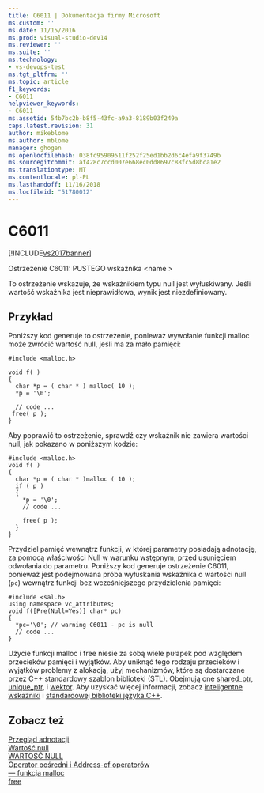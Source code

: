 ```yaml
---
title: C6011 | Dokumentacja firmy Microsoft
ms.custom: ''
ms.date: 11/15/2016
ms.prod: visual-studio-dev14
ms.reviewer: ''
ms.suite: ''
ms.technology:
- vs-devops-test
ms.tgt_pltfrm: ''
ms.topic: article
f1_keywords:
- C6011
helpviewer_keywords:
- C6011
ms.assetid: 54b7bc2b-b8f5-43fc-a9a3-8189b03f249a
caps.latest.revision: 31
author: mikeblome
ms.author: mblome
manager: ghogen
ms.openlocfilehash: 038fc95909511f252f25ed1bb2d6c4efa9f3749b
ms.sourcegitcommit: af428c7ccd007e668ec0dd8697c88fc5d8bca1e2
ms.translationtype: MT
ms.contentlocale: pl-PL
ms.lasthandoff: 11/16/2018
ms.locfileid: "51780012"
---
```

# <a name="c6011"></a>C6011
[!INCLUDE[vs2017banner](../includes/vs2017banner.md)]

Ostrzeżenie C6011: PUSTEGO wskaźnika \<name >  
  
 To ostrzeżenie wskazuje, że wskaźnikiem typu null jest wyłuskiwany. Jeśli wartość wskaźnika jest nieprawidłowa, wynik jest niezdefiniowany.  
  
## <a name="example"></a>Przykład  
 Poniższy kod generuje to ostrzeżenie, ponieważ wywołanie funkcji malloc może zwrócić wartość null, jeśli ma za mało pamięci:  
  
```  
#include <malloc.h>  
  
void f( )  
{   
  char *p = ( char * ) malloc( 10 );  
  *p = '\0';  
  
  // code ...  
 free( p );  
}  
```  
  
 Aby poprawić to ostrzeżenie, sprawdź czy wskaźnik nie zawiera wartości null, jak pokazano w poniższym kodzie:  
  
```  
#include <malloc.h>  
void f( )  
{  
  char *p = ( char * )malloc ( 10 );  
  if ( p )   
  {  
    *p = '\0';  
    // code ...  
  
    free( p );  
  }  
}  
```  
  
 Przydziel pamięć wewnątrz funkcji, w której parametry posiadają adnotację, za pomocą właściwości Null w warunku wstępnym, przed usunięciem odwołania do parametru. Poniższy kod generuje ostrzeżenie C6011, ponieważ jest podejmowana próba wyłuskania wskaźnika o wartości null (`pc`) wewnątrz funkcji bez wcześniejszego przydzielenia pamięci:  
  
```  
#include <sal.h>  
using namespace vc_attributes;  
void f([Pre(Null=Yes)] char* pc)  
{  
  *pc='\0'; // warning C6011 - pc is null  
  // code ...  
}  
```  
  
 Użycie funkcji malloc i free niesie za sobą wiele pułapek pod względem przecieków pamięci i wyjątków. Aby uniknąć tego rodzaju przecieków i wyjątków problemy z alokacją, użyj mechanizmów, które są dostarczane przez C++ standardowy szablon biblioteki (STL). Obejmują one [shared_ptr](http://msdn.microsoft.com/library/1469fc51-c658-43f1-886c-f4530dd84860), [unique_ptr](http://msdn.microsoft.com/library/acdf046b-831e-4a4a-83aa-6d4ee467db9a), i [wektor](http://msdn.microsoft.com/library/c1431ad8-c0b6-4dbb-89c4-5f651e432d7f). Aby uzyskać więcej informacji, zobacz [inteligentne wskaźniki](http://msdn.microsoft.com/library/909ef870-904c-49b6-b8cd-e9d0b7dc9435) i [standardowej biblioteki języka C++](http://msdn.microsoft.com/library/a37d3ba3-58af-47c7-9ee2-441ccd7b77ee).  
  
## <a name="see-also"></a>Zobacz też  
 [Przegląd adnotacji](http://msdn.microsoft.com/en-us/2345380e-2eeb-4107-907f-6e8b809c2643)   
 [Wartość null](http://msdn.microsoft.com/en-us/632f3684-60a0-45be-aeb1-be1521e94d88)   
 [WARTOŚĆ NULL](http://msdn.microsoft.com/library/f9aac2a0-4f79-423f-8738-a76dccc0b1c3)   
 [Operator pośredni i Address-of operatorów](http://msdn.microsoft.com/library/10d62b00-12ba-4ea9-a2d5-09ac29ca2232)   
 [— funkcja malloc](http://msdn.microsoft.com/library/144fcee2-be34-4a03-bb7e-ed6d4b99eea0)   
 [free](http://msdn.microsoft.com/library/74ded9cf-1863-432e-9306-327a42080bb8)



